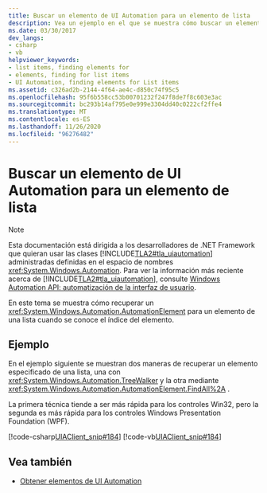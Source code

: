 ```yaml
---
title: Buscar un elemento de UI Automation para un elemento de lista
description: Vea un ejemplo en el que se muestra cómo buscar un elemento de automatización de la interfaz de usuario para un elemento de lista cuando se conoce el índice del elemento.
ms.date: 03/30/2017
dev_langs:
- csharp
- vb
helpviewer_keywords:
- list items, finding elements for
- elements, finding for list items
- UI Automation, finding elements for List items
ms.assetid: c326ad2b-2144-4f64-ae4c-d850c74f95c5
ms.openlocfilehash: 95f6b558cc53b00701232f247f8de7f8c603e3ac
ms.sourcegitcommit: bc293b14af795e0e999e3304dd40c0222cf2ffe4
ms.translationtype: MT
ms.contentlocale: es-ES
ms.lasthandoff: 11/26/2020
ms.locfileid: "96276482"
---
```

# <a name="find-a-ui-automation-element-for-a-list-item"></a>Buscar un elemento de UI Automation para un elemento de lista

> [!NOTE]
> Esta documentación está dirigida a los desarrolladores de .NET Framework que quieran usar las clases [!INCLUDE[TLA2#tla_uiautomation](../../../includes/tla2sharptla-uiautomation-md.md)] administradas definidas en el espacio de nombres <xref:System.Windows.Automation>. Para ver la información más reciente acerca de [!INCLUDE[TLA2#tla_uiautomation](../../../includes/tla2sharptla-uiautomation-md.md)], consulte [Windows Automation API: automatización de la interfaz de usuario](/windows/win32/winauto/entry-uiauto-win32).  
  
 En este tema se muestra cómo recuperar un <xref:System.Windows.Automation.AutomationElement> para un elemento de una lista cuando se conoce el índice del elemento.  
  
## <a name="example"></a>Ejemplo  

 En el ejemplo siguiente se muestran dos maneras de recuperar un elemento especificado de una lista, una con <xref:System.Windows.Automation.TreeWalker> y la otra mediante <xref:System.Windows.Automation.AutomationElement.FindAll%2A> .  
  
 La primera técnica tiende a ser más rápida para los controles Win32, pero la segunda es más rápida para los controles Windows Presentation Foundation (WPF).  
  
 [!code-csharp[UIAClient_snip#184](../../../samples/snippets/csharp/VS_Snippets_Wpf/UIAClient_snip/CSharp/ClientForm.cs#184)]
 [!code-vb[UIAClient_snip#184](../../../samples/snippets/visualbasic/VS_Snippets_Wpf/UIAClient_snip/VisualBasic/ClientForm.vb#184)]  
  
## <a name="see-also"></a>Vea también

- [Obtener elementos de UI Automation](obtaining-ui-automation-elements.md)
